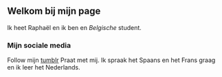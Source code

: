 ## Welkom bij mijn page

Ik heet Raphaël en ik ben en *Belgische* student.

### Mijn sociale media

Follow mijn [tumblr](https://omnomllamapanda.tumblr.com)
Praat met mij. Ik spraak het Spaans en het Frans graag en ik leer het Nederlands.
